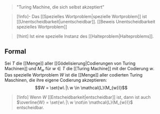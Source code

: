 > "Turing Machine, die sich selbst akzeptiert"

> [!info]- Das [[Spezielles Wortproblem|spezielle Wortproblem]] ist [[Unentscheidbarkeit|unentscheidbar]].
[[Beweis Unentscheidbarkeit spezielles Wortproblem]]

> [!hint] Ist eine spezielle Instanz des [[Halteproblem|Halteproblems]].
## Formal
Sei $T$ die [[Menge]] aller [[Gödelisierung|Codierungen von Turing Machinen]] und $M_{w}$ für $w \in T$ die [[Turing Machine]] mit der Codierung $w$.
Das spezielle Wortproblem $W$ ist die [[Menge]] aller codierten Turing Maschinen, die ihre eigene Codierung akzeptieren:
$$W = \set{w\ |\ w \in \mathcal{L}(M_{w})}$$

> [!info] Wenn $W$ [[Entscheidbarkeit|entscheidbar]] ist, dann ist auch $\overline{W} = \set{w\ |\ w \not\in \mathcal{L}(M_{w})}$ entscheidbar.
